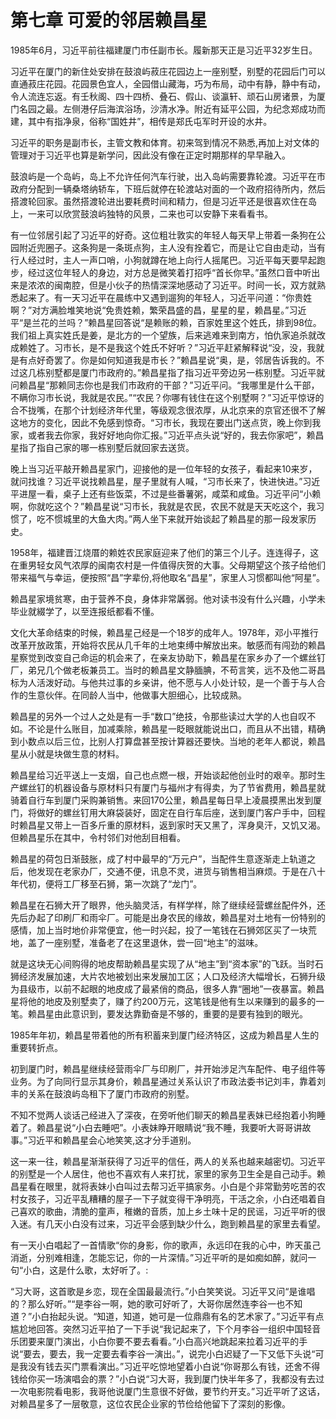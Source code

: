 # 第七章 可爱的邻居赖昌星

1985年6月，习近平前往福建厦门市任副市长。履新那天正是习近平32岁生日。

习近平在厦门的新住处安排在鼓浪屿菽庄花园边上一座别墅，别墅的花园后门可以直通菽庄花园。花园景色宜人，全园借山藏海，巧为布局，动中有静，静中有动，令人流连忘返。有壬秋阁、四十四桥、叠石、假山、谈瀛轩、顽石山房诸景，为厦门名园之最。左侧港仔后海滨浴场，沙清水净。附近有延平公园，为纪念郑成功而建，其中有指净泉，俗称“国姓井”，相传是郑氏屯军时开设的水井。

习近平的职务是副市长，主管文教和体育。初来驾到情况不熟悉,再加上对文体的管理对于习近平也算是新学问，因此没有像在正定时期那样的早早融入。

鼓浪屿是一个岛屿，岛上不允许任何汽车行驶，出入岛屿需要靠轮渡。习近平在市政府分配到一辆桑塔纳轿车，下班后就停在轮渡站对面的一个政府招待所内，然后搭渡轮回家。虽然搭渡轮进出要耗费时间和精力，但是习近平还是很喜欢住在岛上，一来可以欣赏鼓浪屿独特的风景，二来也可以安静下来看看书。

有一位邻居引起了习近平的好奇。这位粗壮敦实的年轻人每天早上带着一条狗在公园附近兜圈子。这条狗是一条斑点狗，主人没有拴着它，而是让它自由走动，当有行人经过时，主人一声口哨，小狗就蹲在地上向行人摇尾巴。习近平每天要早起跑步，经过这位年轻人的身边，对方总是微笑着打招呼“首长你早。”虽然口音中听出来是浓浓的闽南腔，但是小伙子的热情深深地感动了习近平。时间一长，双方就熟悉起来了。有一天习近平在晨练中又遇到遛狗的年轻人，习近平问道：“你贵姓啊？”对方满脸堆笑地说“免贵姓赖，繁荣昌盛的昌，星星的星，赖昌星。”习近平“是兰花的兰吗？”赖昌星回答说“是赖账的赖，百家姓里这个姓氏，排到98位。我们祖上真实姓氏是姜，是北方的一个望族，后来逃难来到南方，怕仇家追杀就改成赖姓了。习市长，是不是我这个姓氏不好听？”习近平赶紧解释说“没，没，我就是有点好奇罢了。你是如何知道我是市长？”赖昌星说“奥，是，邻居告诉我的。不过这几栋别墅都是厦门市政府的。”赖昌星指了指习近平旁边另一栋别墅。习近平就问赖昌星“那赖同志你也是我们市政府的干部？”习近平问。“我哪里是什么干部，不瞒你习市长说，我就是农民。”“农民？你哪有钱住在这个别墅啊？”习近平惊讶的合不拢嘴，在那个计划经济年代里，等级观念很浓厚，从北京来的京官还很不了解这地方的变化，因此不免感到惊奇。“习市长，我现在要出门送点货，晚上你到我家，或者我去你家，我好好地向你汇报。”习近平点头说“好的，我去你家吧”，赖昌星指了指自己家的哪一栋别墅后就回家去送货。

晚上当习近平敲开赖昌星家门，迎接他的是一位年轻的女孩子，看起来10来岁，就问找谁？习近平说找赖昌星，屋子里就有人喊，“习市长来了，快进快进。”习近平进屋一看，桌子上还有些饭菜，不过是些番薯粥，咸菜和咸鱼。习近平问“小赖啊，你就吃这个？”赖昌星说“习市长，我就是农民，农民不就是天天吃这个，我习惯了，吃不惯城里的大鱼大肉。”两人坐下来就开始谈起了赖昌星的那一段发家历史。

1958年，福建晋江烧厝的赖姓农民家庭迎来了他们的第三个儿子。连连得子，这在重男轻女风气浓厚的闽南农村是一件值得庆贺的大事。父母期望这个孩子给他们带来福气与幸运，便按照“昌”字辈份,将他取名“昌星”，家里人习惯都叫他“阿星”。

赖昌星家境贫寒，由于营养不良，身体非常羼弱。他对读书没有什么兴趣，小学未毕业就綴学了，以至连报纸都看不懂。

文化大革命结束的时候，赖昌星己经是一个18岁的成年人。1978年，邓小平推行改革开放政策，开始将农民从几千年的土地束缚中解放出来。敏感而有闯劲的赖昌星察觉到改变自己命运的机会来了，在亲友协助下，赖昌星在家乡办了一个螺丝钉厂，弟兄几个做老板兼员工。当时的赖昌星文静腼腆，不苟言笑，远不及他二哥昌标为人活泼好动。与他共过事的乡亲讲，他不愿与人小处计较，是一个善于与人合作的生意伙伴。在同龄人当中，他做事大胆细心，比较成熟。

赖昌星的另外一个过人之处是有一手“数口”绝技，令那些读过大学的人也自叹不如。不论是什么账目，加减乘除，赖昌星一眨眼就能说出口，而且从不出错，精确到小数点以后三位，比别人打算盘甚至按计算器还要快。当地的老年人都说，赖昌星从小就是块做生意的材料。

赖昌星给习近平送上一支烟，自己也点燃一根，开始谈起他创业时的艰辛。那时生产螺丝钉的机器设备与原材料只有厦门与福州才有得卖，为了节省费用，赖昌星就骑着自行车到厦门采购兼销售。来回170公里，赖昌星每日早上凌晨摸黑出发到厦门，将做好的螺丝钉用大麻袋装好，固定在自行车后座，送到厦门客户手中，回程时赖昌星又带上一百多斤重的原材料，返到家时天又黑了，浑身臭汗，又饥又渴。但赖昌星乐在其中，令村邻们对他刮目相看。

赖昌星的荷包日渐鼓胀，成了村中最早的“万元户”，当配件生意逐渐走上轨道之后，他发现在老家办厂，交通不便，讯息不灵，进货与销售相当麻烦。于是在八十年代初，便将工厂移至石狮，第一次跳了“龙门”。

赖昌星在石狮大开了眼界，他头脑灵活，有样学样，除了继续经营螺丝配件外，还先后办起了印刷厂和雨伞厂。可能是出身农民的缘故，赖昌星对土地有一份特别的感情，加上当时地价非常便宜，他一时兴起，投了一笔钱在石狮郊区买了一块荒地，盖了一座别墅，准备老了在这里退休，尝一回“地主”的滋味。

就是这块无心间购得的地皮帮助赖昌星实现了从“地主”到“资本家”的飞跃。当时石狮经济发展加速，大片农地被划出来发展加工区；人口及经济大幅增长，石狮升级为县级市，以前不起眼的地皮成了最紧俏的商品，很多人靠“圈地”一夜暴富。赖昌星将他的地皮及别墅卖了，赚了约200万元，这笔钱是他有生以来赚到的最多的一笔。赖昌星由此意识到，要发达靠勤奋是不够的，重要的是要有独到的眼光。

1985年年初，赖昌星带着他的所有积蓄来到厦门经济特区，这成为赖昌星人生的重要转折点。

初到厦门时，赖昌星继续经营雨伞厂与印刷厂，并开始涉足汽车配件、电子组件等业务。为了向同行显示其身价，赖昌星通过关系认识了市政法委书记刘丰，靠着刘丰的关系在鼓浪屿岛租下了厦门市政府的别墅。

不知不觉两人谈话己经进入了深夜，在旁听他们聊天的赖昌星表妹已经抱着小狗睡着了。赖昌星说“小白去睡吧”。小表妹睁开眼睛说“我不睡，我要听大哥哥讲故事。”习近平和赖昌星会心地笑笑,这才分手道别。

这一来一往，赖昌星渐渐获得了习近平的信任，两人的关系也越来越密切。习近平的别墅是一个人居住，他也不喜欢有人来打扰，家里的家务卫生全是自己动手。赖昌星看在眼里，就将表妹小白叫过去帮习近平搞家务。小白是个非常勤劳吃苦的农村女孩子，习近平乱糟糟的屋子一下子就变得干净明亮，干活之余，小白还唱着自己喜欢的歌曲，清脆的童声，稚嫩的音质，加上乡土味十足的民谣，习近平听的很入迷。有几天小白没有过来，习近平会感到缺少什么，跑到赖昌星的家里去看望。

有一天小白唱起了一首情歌“你的身影，你的歌声，永远印在我的心中，昨天虽己消逝，分别难相逢，怎能忘记，你的一片深情。”习近平听的是如痴如醉，就问一句“小白，这是什么歌，太好听了。:

“习大哥，这首歌是乡恋，现在全国最最流行。”小白笑笑说。习近平又问“是谁唱的？那么好听。”“是李谷一啊，她的歌可好听了，大哥你居然连李谷一也不知道？”小白抬起头说。“知道，知道，她可是一位鼎鼎有名的艺术家了。”习近平有点尴尬地回答。突然习近平拍了一下手说“我记起来了，下个月李谷一组织中国轻音乐团要来厦门演出，小白你要不要去看看。”小白高兴地跳起来拉着习近平的手说“要去，要去，我一定要去看李谷一演出。”，说完小白迟疑了一下又低下头说“可是我没有钱去买门票看演出。”习近平吃惊地望着小白说“你哥那么有钱，还舍不得钱给你买一场演唱会的票？”小白说“习大哥，我到厦门快半年多了，我都没有去过一次电影院看电影，我哥他说厦门生意很不好做，要节约开支。”习近平听了这话，对赖昌星多了一层敬意，这位农民企业家的节俭给他留下了深刻的影像。
